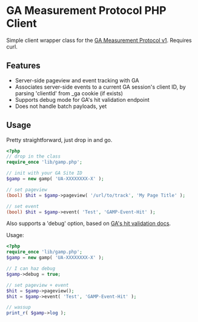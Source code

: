 GA Measurement Protocol PHP Client
==================================

Simple client wrapper class for the [GA Measurement Protocol v1](https://developers.google.com/analytics/devguides/collection/protocol/v1/).  Requires curl. 

Features
--------

 - Server-side pageview and event tracking with GA 
 - Associates server-side events to a current GA session's client ID, by parsing 'clientId' from _ga cookie (if exists)
 - Supports debug mode for GA's hit validation endpoint
 - Does not handle batch payloads, yet
 

Usage
-----

Pretty straightforward, just drop in and go.

```php
<?php
// drop in the class
require_once 'lib/gamp.php';

// init with your GA Site ID
$gamp = new gamp( 'UA-XXXXXXXX-X' );

// set pageview
(bool) $hit = $gamp->pageview( '/url/to/track', 'My Page Title' );

// set event
(bool) $hit = $gamp->event( 'Test', 'GAMP-Event-Hit' );
```

Also supports a 'debug' option, based on [GA's hit validation docs](https://developers.google.com/analytics/devguides/collection/protocol/v1/validating-hits).

Usage:

```php
<?php
require_once 'lib/gamp.php';
$gamp = new gamp( 'UA-XXXXXXXX-X' );

// I can haz debug
$gamp->debug = true;

// set pageview + event
$hit = $gamp->pageview();
$hit = $gamp->event( 'Test', 'GAMP-Event-Hit' );

// wassup 
print_r( $gamp->log );
```

